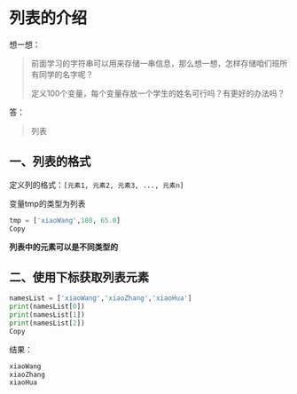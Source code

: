 # 列表的介绍

想一想：

> 前面学习的字符串可以用来存储一串信息，那么想一想，怎样存储咱们班所有同学的名字呢？
>
> 定义100个变量，每个变量存放一个学生的姓名可行吗？有更好的办法吗？

答：

> 列表

## 一、列表的格式

定义列的格式：`[元素1, 元素2, 元素3, ..., 元素n]`

变量tmp的类型为列表

```python
tmp = ['xiaoWang',180, 65.0]
Copy
```

**列表中的元素可以是不同类型的**

## 二、使用下标获取列表元素

```python
namesList = ['xiaoWang','xiaoZhang','xiaoHua']
print(namesList[0])
print(namesList[1])
print(namesList[2])
Copy
```

结果：

```python
xiaoWang
xiaoZhang
xiaoHua
```
